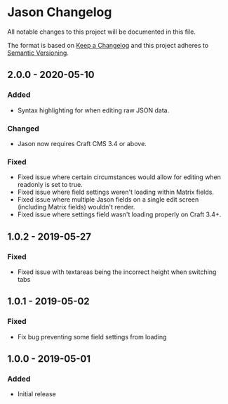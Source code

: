# Jason Changelog

All notable changes to this project will be documented in this file.

The format is based on [Keep a Changelog](http://keepachangelog.com/) and this project adheres to [Semantic Versioning](http://semver.org/).

## 2.0.0 - 2020-05-10

### Added

- Syntax highlighting for when editing raw JSON data.

### Changed

- Jason now requires Craft CMS 3.4 or above.

### Fixed

- Fixed issue where certain circumstances would allow for editing when readonly is set to true.
- Fixed issue where field settings weren't loading within Matrix fields.
- Fixed issue where multiple Jason fields on a single edit screen (including Matrix fields) wouldn't render.
- Fixed issue where settings field wasn't loading properly on Craft 3.4+.

## 1.0.2 - 2019-05-27

### Fixed

- Fixed issue with textareas being the incorrect height when switching tabs

## 1.0.1 - 2019-05-02

### Fixed

- Fix bug preventing some field settings from loading

## 1.0.0 - 2019-05-01

### Added

- Initial release
